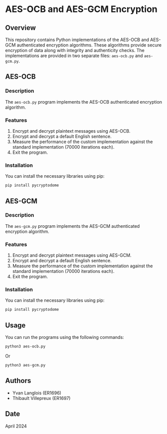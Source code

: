 # AES-OCB and AES-GCM Encryption

## Overview
This repository contains Python implementations of the AES-OCB and AES-GCM authenticated encryption algorithms. These algorithms provide secure encryption of data along with integrity and authenticity checks. The implementations are provided in two separate files: `aes-ocb.py` and `aes-gcm.py`.

## AES-OCB
### Description
The `aes-ocb.py` program implements the AES-OCB authenticated encryption algorithm.

### Features
1. Encrypt and decrypt plaintext messages using AES-OCB.
2. Encrypt and decrypt a default English sentence.
3. Measure the performance of the custom implementation against the standard implementation (70000 iterations each).
4. Exit the program.

### Installation
You can install the necessary libraries using pip:
```bash
pip install pycryptodome
```

## AES-GCM
### Description
The `aes-gcm.py` program implements the AES-GCM authenticated encryption algorithm.

### Features
1. Encrypt and decrypt plaintext messages using AES-GCM.
2. Encrypt and decrypt a default English sentence.
3. Measure the performance of the custom implementation against the standard implementation (70000 iterations each).
4. Exit the program.

### Installation
You can install the necessary libraries using pip:
```bash
pip install pycryptodome
```

## Usage
You can run the programs using the following commands:
```bash
python3 aes-ocb.py
```
Or
```bash
python3 aes-gcm.py
```

## Authors
- Yvan Langlois (ER1696)
- Thibault Villepreux (ER1697)

## Date
April 2024